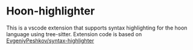 # Hoon-highlighter

This is a vscode extension that supports syntax highlighting for the hoon language using tree-sitter. Extension code is based on [EvgeniyPeshkov/syntax-highlighter](https://github.com/EvgeniyPeshkov/syntax-highlighter)